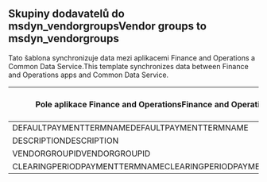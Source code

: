 ## <a name="vendor-groups-to-msdyn_vendorgroups"></a><span data-ttu-id="db138-101">Skupiny dodavatelů do msdyn_vendorgroups</span><span class="sxs-lookup"><span data-stu-id="db138-101">Vendor groups to msdyn_vendorgroups</span></span>

<span data-ttu-id="db138-102">Tato šablona synchronizuje data mezi aplikacemi Finance and Operations a Common Data Service.</span><span class="sxs-lookup"><span data-stu-id="db138-102">This template synchronizes data between Finance and Operations apps and Common Data Service.</span></span>

<span data-ttu-id="db138-103">Pole aplikace Finance and Operations</span><span class="sxs-lookup"><span data-stu-id="db138-103">Finance and Operations field</span></span> | <span data-ttu-id="db138-104">Typ mapování</span><span class="sxs-lookup"><span data-stu-id="db138-104">Map type</span></span> | <span data-ttu-id="db138-105">Jiné pole Dynamics 365</span><span class="sxs-lookup"><span data-stu-id="db138-105">Other Dynamics 365 field</span></span> | <span data-ttu-id="db138-106">Výchozí hodnota</span><span class="sxs-lookup"><span data-stu-id="db138-106">Default value</span></span>
---|---|---|---
<span data-ttu-id="db138-107">DEFAULTPAYMENTTERMNAME</span><span class="sxs-lookup"><span data-stu-id="db138-107">DEFAULTPAYMENTTERMNAME</span></span> | = | <span data-ttu-id="db138-108">msdyn_paymentterms.msdyn_name</span><span class="sxs-lookup"><span data-stu-id="db138-108">msdyn_paymentterms.msdyn_name</span></span> | 
<span data-ttu-id="db138-109">DESCRIPTION</span><span class="sxs-lookup"><span data-stu-id="db138-109">DESCRIPTION</span></span> | = | <span data-ttu-id="db138-110">msdyn_description</span><span class="sxs-lookup"><span data-stu-id="db138-110">msdyn_description</span></span> | 
<span data-ttu-id="db138-111">VENDORGROUPID</span><span class="sxs-lookup"><span data-stu-id="db138-111">VENDORGROUPID</span></span> | = | <span data-ttu-id="db138-112">msdyn_vendorgroup</span><span class="sxs-lookup"><span data-stu-id="db138-112">msdyn_vendorgroup</span></span> | 
<span data-ttu-id="db138-113">CLEARINGPERIODPAYMENTTERMNAME</span><span class="sxs-lookup"><span data-stu-id="db138-113">CLEARINGPERIODPAYMENTTERMNAME</span></span> | = | <span data-ttu-id="db138-114">msdyn_clearingperiodpaymentpermname.msdyn_name</span><span class="sxs-lookup"><span data-stu-id="db138-114">msdyn_clearingperiodpaymentpermname.msdyn_name</span></span> | 
